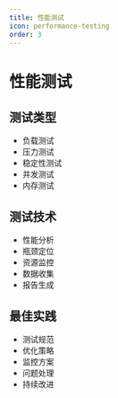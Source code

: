 ```yaml
---
title: 性能测试
icon: performance-testing
order: 3
---
```


# 性能测试

## 测试类型
- 负载测试
- 压力测试
- 稳定性测试
- 并发测试
- 内存测试

## 测试技术
- 性能分析
- 瓶颈定位
- 资源监控
- 数据收集
- 报告生成

## 最佳实践
- 测试规范
- 优化策略
- 监控方案
- 问题处理
- 持续改进

